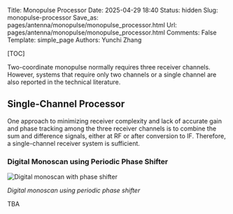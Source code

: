 Title: Monopulse Processor
Date: 2025-04-29 18:40
Status: hidden
Slug: monopulse-processor
Save_as: pages/antenna/monopulse/monopulse_processor.html
Url: pages/antenna/monopulse/monopulse_processor.html
Comments: False
Template: simple_page
Authors: Yunchi Zhang

[TOC]

Two-coordinate monopulse normally requires three receiver channels. However, systems that require
only two channels or a single channel are also reported in the technical literature.

## Single-Channel Processor

One approach to minimizing receiver complexity and lack of accurate gain and phase tracking among
the three receiver channels is to combine the sum and difference signals, either at RF or after
conversion to IF. Therefore, a single-channel receiver system is sufficient.

### Digital Monoscan using Periodic Phase Shifter

![Digital monoscan with phase shifter]({static}/antenna/monopulse/images/monoscan_with_phase_shifter.png)

*Digital monoscan using periodic phase shifter*

TBA
